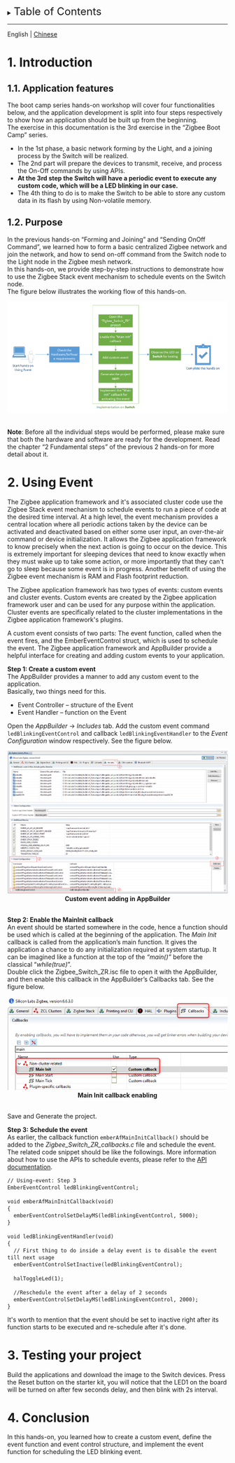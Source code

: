 <details>
<summary><font size=5>Table of Contents</font> </summary>

- [1. Introduction](#1-introduction)
    - [1.1. Application features](#11-application-features)
    - [1.2. Purpose](#12-purpose)
- [2. Using Event](#2-using-event)
- [3. Testing your project](#3-testing-your-project)
- [4. Conclusion](#4-conclusion)

</details>

***
English | [Chinese](Zigbee-Hands-on-Using-Event-CN.md)

# 1. Introduction

## 1.1. Application features
The boot camp series hands-on workshop will cover four functionalities below, and the application development is split into four steps respectively to show how an application should be built up from the beginning.  
The exercise in this documentation is the 3rd exercise in the “Zigbee Boot Camp” series.  
-   In the 1st phase, a basic network forming by the Light, and a joining process by the Switch will be realized.  
-   The 2nd part will prepare the devices to transmit, receive, and process the On-Off commands by using APIs.  
-   **At the 3rd step the Switch will have a periodic event to execute any custom code, which will be a LED blinking in our case.**  
-   The 4th thing to do is to make the Switch to be able to store any custom data in its flash by using Non-volatile memory.  

## 1.2. Purpose
In the previous hands-on “Forming and Joining” and “Sending OnOff Command”, we learned how to form a basic centralized Zigbee network and join the network, and how to send on-off command from the Switch node to the Light node in the Zigbee mesh network.  
In this hands-on, we provide step-by-step instructions to demonstrate how to use the Zigbee Stack event mechanism to schedule events on the Switch node.  
The figure below illustrates the working flow of this hands-on.  

<div align="center">
  <img src="files/ZB-Zigbee-Hands-on-Using-Event/using_event_working_flow.png">  
</div>  
</br>  

**Note**:
Before all the individual steps would be performed, please make sure that both the hardware and software are ready for the development. Read the chapter “2 Fundamental steps” of the previous 2 hands-on for more detail about it.  

# 2. Using Event
The Zigbee application framework and it's associated cluster code use the Zigbee Stack event mechanism to schedule events to run a piece of code at the desired time interval. At a high level, the event mechanism provides a central location where all periodic actions taken by the device can be activated and deactivated based on either some user input, an over-the-air command or device initialization. It allows the Zigbee application framework to know precisely when the next action is going to occur on the device. This is extremely important for sleeping devices that need to know exactly when they must wake up to take some action, or more importantly that they can't go to sleep because some event is in progress. Another benefit of using the Zigbee event mechanism is RAM and Flash footprint reduction.  

The Zigbee application framework has two types of events: custom events and cluster events. Custom events are created by the Zigbee application framework user and can be used for any purpose within the application. Cluster events are specifically related to the cluster implementations in the Zigbee application framework's plugins.  

A custom event consists of two parts: The event function, called when the event fires, and the EmberEventControl struct, which is used to schedule the event. The Zigbee application framework and AppBuilder provide a helpful interface for creating and adding custom events to your application.  

**Step 1: Create a custom event**  
The AppBuilder provides a manner to add any custom event to the application.  
Basically, two things need for this.  
-   Event Controller – structure of the Event  
-   Event Handler – function on the Event  

Open the *AppBuilder* -> *Includes* tab. Add the custom event command ```ledBlinkingEventControl``` and callback ```ledBlinkingEventHandler``` to the *Event Configuration* window respectively. See the figure below.  
<div align="center">
  <img src="files/ZB-Zigbee-Hands-on-Using-Event/custom_event_adding_in_AppBuilder.png">  
</div>  
<div align="center">
  <b>Custom event adding in AppBuilder</b>
</div>  
</br>  

**Step 2: Enable the MainInit callback**  
An event should be started somewhere in the code, hence a function should be used which is called at the beginning of the application. The *Main Init* callback is called from the application’s main function. It gives the application a chance to do any initialization required at system startup. It can be imagined like a function at the top of the *“main()”* before the classical “*while(true)*”.  
Double click the Zigbee_Switch_ZR.isc file to open it with the AppBuilder, and then enable this callback in the AppBuilder’s Callbacks tab. See the figure below.  

<div align="center">
  <img src="files/ZB-Zigbee-Hands-on-Using-Event/main_init_enabling.png">  
</div>  
<div align="center">
  <b>Main Init callback enabling</b>
</div>  
</br>  

Save and Generate the project.  

**Step 3: Schedule the event**  
As earlier, the callback function ```emberAfMainInitCallback()``` should be added to the *Zigbee_Switch_ZR_callbacks.c* file and schedule the event.  
The related code snippet should be like the followings. More information about how to use the APIs to schedule events, please refer to the [API documentation](https://docs.silabs.com/zigbee/latest/em35x/group-event).  

```
// Using-event: Step 3
EmberEventControl ledBlinkingEventControl;

void emberAfMainInitCallback(void)
{
  emberEventControlSetDelayMS(ledBlinkingEventControl, 5000);
}

void ledBlinkingEventHandler(void)
{
  // First thing to do inside a delay event is to disable the event till next usage
  emberEventControlSetInactive(ledBlinkingEventControl);

  halToggleLed(1);

  //Reschedule the event after a delay of 2 seconds
  emberEventControlSetDelayMS(ledBlinkingEventControl, 2000);
}
```

It's worth to mention that the event should be set to inactive right after its function starts to be executed and re-schedule after it's done.  

# 3. Testing your project
Build the applications and download the image to the Switch devices. Press the Reset button on the starter kit, you will notice that the LED1 on the board will be turned on after few seconds delay, and then blink with 2s interval.  

# 4. Conclusion
In this hands-on, you learned how to create a custom event, define the event function and event control structure, and implement the event function for scheduling the LED blinking event.  
